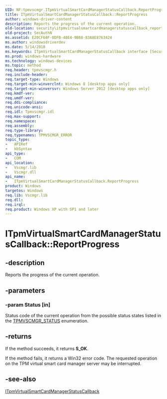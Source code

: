 ```yaml
---
UID: NF:tpmvscmgr.ITpmVirtualSmartCardManagerStatusCallback.ReportProgress
title: ITpmVirtualSmartCardManagerStatusCallback::ReportProgress
author: windows-driver-content
description: Reports the progress of the current operation.
old-location: security\itpmvirtualsmartcardmanagerstatuscallback_reportprogress.htm
old-project: SecAuthN
ms.assetid: E20CF68F-0DFB-48E4-9B68-83A8E8763424
ms.author: windowsdriverdev
ms.date: 5/14/2018
ms.keywords: ITpmVirtualSmartCardManagerStatusCallback interface [Security],ReportProgress method, ITpmVirtualSmartCardManagerStatusCallback.ReportProgress, ITpmVirtualSmartCardManagerStatusCallback::ReportProgress, ReportProgress, ReportProgress method [Security], ReportProgress method [Security],ITpmVirtualSmartCardManagerStatusCallback interface, security.itpmvirtualsmartcardmanagerstatuscallback_reportprogress, tpmvscmgr/ITpmVirtualSmartCardManagerStatusCallback::ReportProgress
ms.prod: windows-hardware
ms.technology: windows-devices
ms.topic: method
req.header: tpmvscmgr.h
req.include-header: 
req.target-type: Windows
req.target-min-winverclnt: Windows 8 [desktop apps only]
req.target-min-winversvr: Windows Server 2012 [desktop apps only]
req.kmdf-ver: 
req.umdf-ver: 
req.ddi-compliance: 
req.unicode-ansi: 
req.idl: Tpmvscmgr.idl
req.max-support: 
req.namespace: 
req.assembly: 
req.type-library: 
req.typenames: TPMVSCMGR_ERROR
topic_type:
-	APIRef
-	kbSyntax
api_type:
-	COM
api_location:
-	Vscmgr.lib
-	Vscmgr.dll
api_name:
-	ITpmVirtualSmartCardManagerStatusCallback.ReportProgress
product: Windows
targetos: Windows
req.lib: Vscmgr.lib
req.dll: 
req.irql: 
req.product: Windows XP with SP1 and later
---
```


# ITpmVirtualSmartCardManagerStatusCallback::ReportProgress


## -description


Reports the progress of the current operation.


## -parameters




### -param Status [in]

Status code of the current operation from the possible status states listed in the <a href="https://msdn.microsoft.com/9E678584-D225-4BDD-8035-92818B977DE9">TPMVSCMGR_STATUS</a> enumeration.


## -returns



If the method succeeds, it returns <b>S_OK</b>.

If the method fails, it returns a Win32 error code. The requested operation on the TPM virtual smart card manager server may be interrupted.




## -see-also




<a href="https://msdn.microsoft.com/6CB62E42-16FD-453F-9566-B4DFCDAC7368">ITpmVirtualSmartCardManagerStatusCallback</a>
 

 

